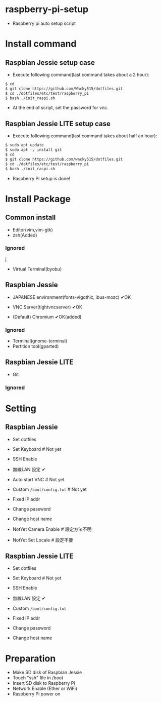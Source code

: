 ﻿# raspberry-pi-setup

- Raspberry pi auto setup script

# Install command

## Raspbian Jessie setup case

- Execute following command(last command takes about a 2 hour):

```sh
$ cd
$ git clone https://github.com/Wacky515/dotfiles.git
$ cd ./dotfiles/etc/test/raspberry_pi
$ bash ./init_raspi.sh
```

- At the end of script, set the password for vnc.

## Raspbian Jessie LITE setup case

- Execute following command(last command takes about half an hour):

```sh
$ sudo apt update
$ sudo apt -y install git
$ cd
$ git clone https://github.com/wacky515/dotfiles.git
$ cd ./dotfiles/etc/test/raspberry_pi
$ bash ./init_raspi.sh
```

- Raspberry Pi setup is done!

# Install Package

## Common install

- Editor(vim,vim-gtk)
- zsh(Added)

### Ignored
j
- Virtual Terminal(byobu)

## Raspbian Jessie

- JAPANESE environment(fonts-vlgothic, ibus-mozc) ✔OK
- VNC Server(tightvncserver) ✔OK

- (Default) Chromium ✔OK(added)

### Ignored

- Terminal(gnome-terminal)
- Pertition tool(gparted)

## Raspbian Jessie LITE

- Git

### Ignored

# Setting

## Raspbian Jessie

- Set dotfiles
- Set Keyboard # Not yet
- SSH Enable

- 無線LAN 設定 ✔
- Auto start VNC # Not yet

- Custom `/boot/config.txt` # Not yet

- Fixed IP addr
- Change password
- Change host name

- NotYet Camera Enable # 設定方法不明
- NotYet Set Locale # 設定不要

## Raspbian Jessie LITE

- Set dotfiles
- Set Keyboard # Not yet
- SSH Enable

- 無線LAN 設定 ✔

- Custom `/boot/config.txt`

- Fixed IP addr
- Change password
- Change host name

# Preparation

- Make SD disk of Raspbian Jessie
- Touch "ssh" file in /boot
- Insert SD disk to Raspberry Pi
- Network Enable (Ether or WiFi)
- Raspberry Pi power on
